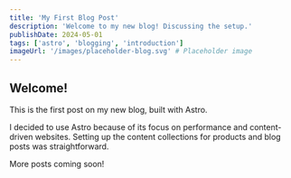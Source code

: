 ```yaml
---
title: 'My First Blog Post'
description: 'Welcome to my new blog! Discussing the setup.'
publishDate: 2024-05-01
tags: ['astro', 'blogging', 'introduction']
imageUrl: '/images/placeholder-blog.svg' # Placeholder image
---
```


## Welcome!

This is the first post on my new blog, built with Astro.

I decided to use Astro because of its focus on performance and content-driven websites. Setting up the content collections for products and blog posts was straightforward.

More posts coming soon!
